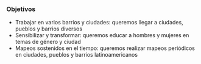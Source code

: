 ### Objetivos

* Trabajar en varios barrios y ciudades: queremos llegar a ciudades, pueblos y barrios diversos
* Sensibilizar y transformar: queremos educar a hombres y mujeres en temas de género y ciudad
* Mapeos sostenidos en el tiempo: queremos realizar mapeos periódicos en ciudades, pueblos y barrios latinoamericanos

